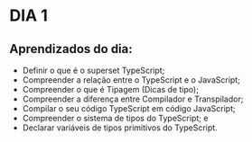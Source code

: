 # DIA 1

## Aprendizados do dia:
* Definir o que é o superset TypeScript;
* Compreender a relação entre o TypeScript e o JavaScript;
* Compreender o que é Tipagem (Dicas de tipo);
* Compreender a diferença entre Compilador e Transpilador;
* Compilar o seu código TypeScript em código JavaScript;
* Compreender o sistema de tipos do TypeScript; e
* Declarar variáveis de tipos primitivos do TypeScript.
